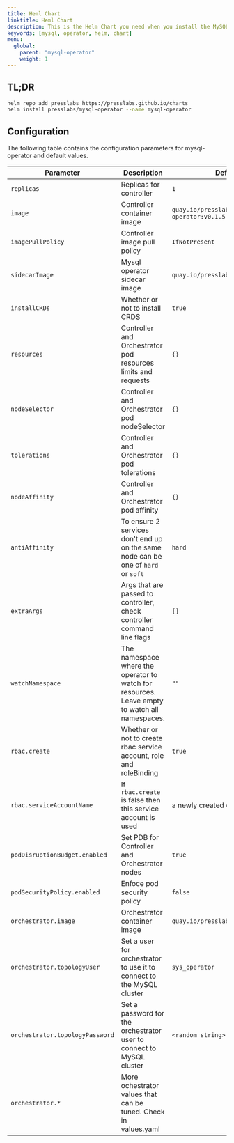 ```yaml
---
title: Heml Chart
linktitle: Heml Chart
description: This is the Helm Chart you need when you install the MySQL Operator.
keywords: [mysql, operator, helm, chart]
menu:
  global:
    parent: "mysql-operator"
    weight: 1
---
```


## TL;DR
```sh
helm repo add presslabs https://presslabs.github.io/charts
helm install presslabs/mysql-operator --name mysql-operator
```

## Configuration
The following table contains the configuration parameters for mysql-operator and default values.

| Parameter                       | Description                                                                                   | Default value                             |
| ---                             | ---                                                                                           | ---                                       |
| `replicas`                      | Replicas for controller                                                                       | `1`                                       |
| `image`                         | Controller container image                                                                    | `quay.io/presslabs/mysql-operator:v0.1.5` |
| `imagePullPolicy`               | Controller image pull policy                                                                  | `IfNotPresent`                            |
| `sidecarImage`                  | Mysql operator sidecar image                                                                  | `quay.io/presslabs/mysql-helper:v0.1.5`   |
| `installCRDs`                   | Whether or not to install CRDS                                                                | `true`                                    |
| `resources`                     | Controller and Orchestrator pod resources limits and requests                                 | `{}`                                      |
| `nodeSelector`                  | Controller and Orchestrator pod nodeSelector                                                  | `{}`                                      |
| `tolerations`                   | Controller and Orchestrator pod tolerations                                                   | `{}`                                      |
| `nodeAffinity`                  | Controller and Orchestrator pod affinity                                                      | `{}`                                      |
| `antiAffinity`                  | To ensure 2 services don't end up on the same node can be one of `hard` or `soft`             | `hard`                                    |
| `extraArgs`                     | Args that are passed to controller, check controller command line flags                       | `[]`                                      |
| `watchNamespace`                | The namespace where the operator to watch for resources. Leave empty to watch all namespaces. | `""`                                      |
| `rbac.create`                   | Whether or not to create rbac service account, role and roleBinding                           | `true`                                    |
| `rbac.serviceAccountName`       | If `rbac.create` is false then this service account is used                                   | a newly created one or `default`          |
| `podDisruptionBudget.enabled`   | Set PDB for Controller and Orchestrator nodes                                                 | `true`                                    |
| `podSecurityPolicy.enabled`     | Enfoce pod security policy                                                                    | `false`                                   |
| `orchestrator.image`            | Orchestrator container image                                                                  | `quay.io/presslabs/orchestrator:latest`   |
| `orchestrator.topologyUser`     | Set a user for orchestrator to use it to connect to the MySQL cluster                         | `sys_operator`                            |
| `orchestrator.topologyPassword` | Set a password for the orchestrator user to connect to MySQL cluster                          | `<random string>`                         |
| `orchestrator.*`                | More ochestrator values that can be tuned. Check in values.yaml                               |                                           |
